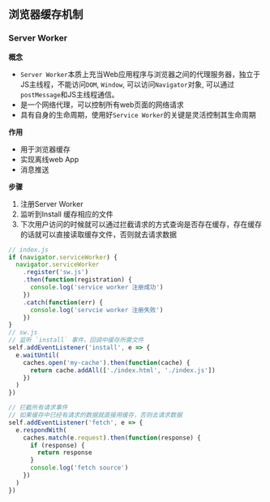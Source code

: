 ## 浏览器缓存机制

### Server Worker

**概念**

- `Server Worker`本质上充当Web应用程序与浏览器之间的代理服务器，独立于JS主线程，不能访问`DOM`, `Window`, 可以访问`Navigator`对象, 可以通过`postMessage`和JS主线程通信。
- 是一个网络代理，可以控制所有web页面的网络请求
- 具有自身的生命周期，使用好`Service Worker`的关键是灵活控制其生命周期

**作用**
- 用于浏览器缓存
- 实现离线web App
- 消息推送

**步骤**

  1. 注册Server Worker
  2. 监听到Install 缓存相应的文件
  3. 下次用户访问的时候就可以通过拦截请求的方式查询是否存在缓存，存在缓存的话就可以直接读取缓存文件，否则就去请求数据
   
```js
// index.js
if (navigator.serviceWorker) {
  navigator.serviceWorker
    .register('sw.js')
    .then(function(registration) {
      console.log('service worker 注册成功')
    })
    .catch(function(err) {
      console.log('servcie worker 注册失败')
    })
}
// sw.js
// 监听 `install` 事件，回调中缓存所需文件
self.addEventListener('install', e => {
  e.waitUntil(
    caches.open('my-cache').then(function(cache) {
      return cache.addAll(['./index.html', './index.js'])
    })
  )
})

// 拦截所有请求事件
// 如果缓存中已经有请求的数据就直接用缓存，否则去请求数据
self.addEventListener('fetch', e => {
  e.respondWith(
    caches.match(e.request).then(function(response) {
      if (response) {
        return response
      }
      console.log('fetch source')
    })
  )
})
```